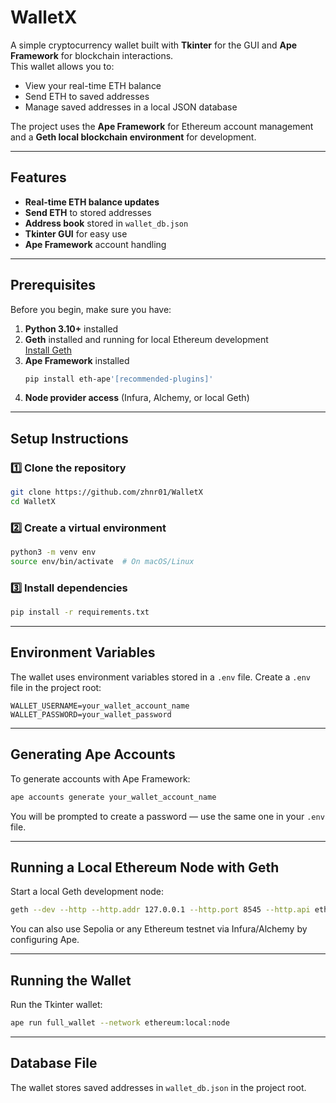 # WalletX

A simple cryptocurrency wallet built with **Tkinter** for the GUI and **Ape Framework** for blockchain interactions.  
This wallet allows you to:
- View your real-time ETH balance
- Send ETH to saved addresses
- Manage saved addresses in a local JSON database

The project uses the **Ape Framework** for Ethereum account management and a **Geth local blockchain environment** for development.

---

## Features

- **Real-time ETH balance updates**
- **Send ETH** to stored addresses
- **Address book** stored in `wallet_db.json`
- **Tkinter GUI** for easy use
- **Ape Framework** account handling

---

## Prerequisites

Before you begin, make sure you have:

1. **Python 3.10+** installed
2. **Geth** installed and running for local Ethereum development  
   [Install Geth](https://geth.ethereum.org/docs/getting-started/installing-geth)
3. **Ape Framework** installed  
   ```bash
   pip install eth-ape'[recommended-plugins]'

4. **Node provider access** (Infura, Alchemy, or local Geth)

---

## Setup Instructions

### 1️⃣ Clone the repository

```bash
git clone https://github.com/zhnr01/WalletX
cd WalletX
```

### 2️⃣ Create a virtual environment

```bash
python3 -m venv env
source env/bin/activate  # On macOS/Linux
```

### 3️⃣ Install dependencies

```bash
pip install -r requirements.txt
```

---

## Environment Variables

The wallet uses environment variables stored in a `.env` file.
Create a `.env` file in the project root:

```env
WALLET_USERNAME=your_wallet_account_name
WALLET_PASSWORD=your_wallet_password
```

---

## Generating Ape Accounts

To generate accounts with Ape Framework:

```bash
ape accounts generate your_wallet_account_name
```

You will be prompted to create a password — use the same one in your `.env` file.

---

## Running a Local Ethereum Node with Geth

Start a local Geth development node:

```bash
geth --dev --http --http.addr 127.0.0.1 --http.port 8545 --http.api eth,web3,net,personal
```

You can also use Sepolia or any Ethereum testnet via Infura/Alchemy by configuring Ape.

---

## Running the Wallet

Run the Tkinter wallet:

```bash
ape run full_wallet --network ethereum:local:node
```

---

## Database File

The wallet stores saved addresses in `wallet_db.json` in the project root.
